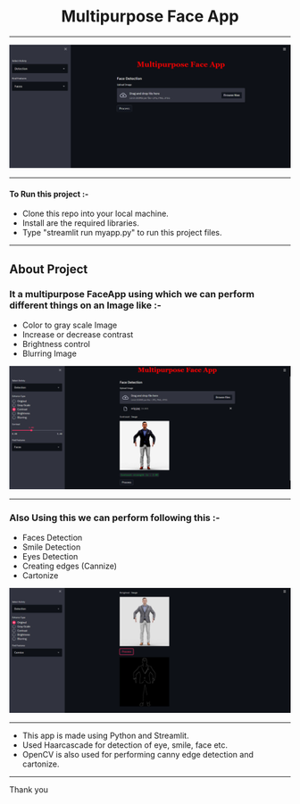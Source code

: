 # <center> Multipurpose Face App </center>

___________________________

<center> <img src="EmptyScreen.png"> </center>

__________________________

#### To Run this project :-

* Clone this repo into your local machine.
* Install are the required libraries.
* Type "streamlit run myapp.py" to run this project files.

__________________________

## About Project

### It a multipurpose FaceApp using which we can perform different things on  an Image like :-

- Color to gray scale Image
- Increase or decrease contrast
- Brightness control
- Blurring Image

<center> <img src="contrast.png"> </center>

______________________________

### Also Using this we can perform following this :-

- Faces Detection
- Smile Detection
- Eyes Detection
- Creating edges (Cannize)
- Cartonize

<center> <img src="cannize.png"> </center>

_____________________________

* This app is made using Python and Streamlit.
* Used Haarcascade for detection of eye, smile, face etc.
* OpenCV is also used for performing canny edge detection and cartonize.

_____________________________

Thank you

